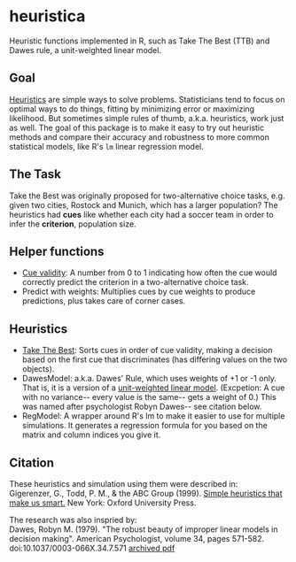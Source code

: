 # heuristica
Heuristic functions implemented in R, such as Take The Best (TTB) and Dawes rule, a unit-weighted linear model.

## Goal

[Heuristics](http://en.wikipedia.org/wiki/Heuristic) are simple ways to solve problems.  Statisticians tend to focus on optimal ways to do things, fitting by minimizing error or maximizing likelihood.  But sometimes simple rules of thumb, a.k.a. heuristics, work just as well.  The goal of this package is to make it easy to try out heuristic methods and compare their accuracy and robustness to more common statistical models, like R's `lm` linear regression model.

## The Task

Take the Best was originally proposed for two-alternative choice tasks, e.g. given two cities, Rostock and Munich, which has a larger population?  The heuristics had __cues__ like whether each city had a soccer team in order to infer the __criterion__, population size.  

## Helper functions
* [Cue validity](http://en.wikipedia.org/wiki/Cue_validity): A number from 0 to 1 indicating how often the cue would correctly predict the criterion in a two-alternative choice task.
* Predict with weights: Multiplies cues by cue weights to produce predictions, plus takes care of corner cases.

## Heuristics
* [Take The Best](http://en.wikipedia.org/wiki/Take-the-best_heuristic): Sorts cues in order of cue validity, making a decision based on the first cue that discriminates (has differing values on the two objects).
* DawesModel: a.k.a. Dawes' Rule, which uses weights of +1 or -1 only.  That is, it is a version of a [unit-weighted linear model](http://en.wikipedia.org/wiki/Unit-weighted_regression).  (Excpetion: A cue with no variance-- every value is the same-- gets a weight of 0.)  This was named after psychologist Robyn Dawes-- see citation below.
* RegModel: A wrapper around R's lm to make it easier to use for multiple simulations.  It generates a regression formula for you based on the matrix and column indices you give it.

## Citation
These heuristics and simulation using them were described in:  
Gigerenzer, G., Todd, P. M., & the ABC Group (1999). [Simple heuristics that make us smart.](http://www.amazon.com/Simple-Heuristics-That-Make-Smart/dp/0195143817) New York: Oxford University Press.  

The research was also inspried by:  
Dawes, Robyn M. (1979). "The robust beauty of improper linear models in decision making". American Psychologist, volume 34, pages 571-582. doi:10.1037/0003-066X.34.7.571 [archived pdf](http://www.cmu.edu/dietrich/sds/docs/dawes/the-robust-beauty-of-improper-linear-models-in-decision-making.pdf)

